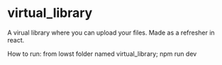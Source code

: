 # virtual_library

A virual library where you can upload your files. Made as a refresher in react.

How to run:
from lowst folder named virtual_library;
npm run dev
